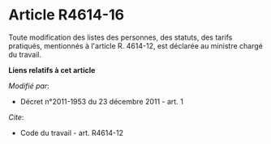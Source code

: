 # Article R4614-16

Toute modification des listes des personnes, des statuts, des tarifs pratiqués, mentionnés à l'article R. 4614-12, est
déclarée au ministre chargé du travail.

**Liens relatifs à cet article**

_Modifié par_:

  - Décret n°2011-1953 du 23 décembre 2011 - art. 1

_Cite_:

  - Code du travail - art. R4614-12
